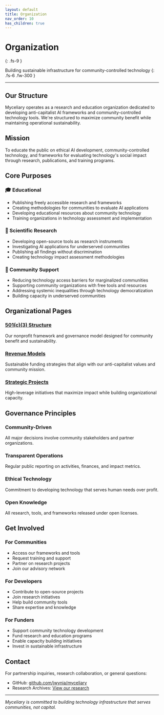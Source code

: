 ```yaml
---
layout: default
title: Organization
nav_order: 10
has_children: true
---
```


# Organization
{: .fs-9 }

Building sustainable infrastructure for community-controlled technology
{: .fs-6 .fw-300 }

---

## Our Structure

Myceliary operates as a research and education organization dedicated to developing anti-capitalist AI frameworks and community-controlled technology tools. We're structured to maximize community benefit while maintaining operational sustainability.

## Mission

To educate the public on ethical AI development, community-controlled technology, and frameworks for evaluating technology's social impact through research, publications, and training programs.

## Core Purposes

### 🎓 Educational
- Publishing freely accessible research and frameworks
- Creating methodologies for communities to evaluate AI applications
- Developing educational resources about community technology
- Training organizations in technology assessment and implementation

### 🔬 Scientific Research
- Developing open-source tools as research instruments
- Investigating AI applications for underserved communities
- Publishing all findings without discrimination
- Creating technology impact assessment methodologies

### 🤝 Community Support
- Reducing technology access barriers for marginalized communities
- Supporting community organizations with free tools and resources
- Addressing systemic inequalities through technology democratization
- Building capacity in underserved communities

## Organizational Pages

### [501(c)(3) Structure](501c3-structure)
Our nonprofit framework and governance model designed for community benefit and sustainability.

### [Revenue Models](revenue-models)
Sustainable funding strategies that align with our anti-capitalist values and community mission.

### [Strategic Projects](strategic-projects)
High-leverage initiatives that maximize impact while building organizational capacity.

## Governance Principles

### Community-Driven
All major decisions involve community stakeholders and partner organizations.

### Transparent Operations
Regular public reporting on activities, finances, and impact metrics.

### Ethical Technology
Commitment to developing technology that serves human needs over profit.

### Open Knowledge
All research, tools, and frameworks released under open licenses.

## Get Involved

### For Communities
- Access our frameworks and tools
- Request training and support
- Partner on research projects
- Join our advisory network

### For Developers
- Contribute to open-source projects
- Join research initiatives
- Help build community tools
- Share expertise and knowledge

### For Funders
- Support community technology development
- Fund research and education programs
- Enable capacity building initiatives
- Invest in sustainable infrastructure

## Contact

For partnership inquiries, research collaboration, or general questions:
- GitHub: [github.com/jwynia/myceliary](https://github.com/jwynia/myceliary)
- Research Archives: [View our research](../research/archives)

---

*Myceliary is committed to building technology infrastructure that serves communities, not capital.*